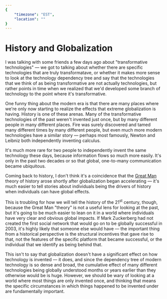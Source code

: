 ```yaml
---
{
	"timezone": "EST",
	"location": ""
}
---
```

# History and Globalization

I was talking with some friends a few days ago about "transformative technologies" — we got to talking about whether there are specific technologies that are truly transformatave, or whether it makes more sense to look at the technology dependency tree and say that the technologies that we think of as being transformative are not actually technologies, but rather points in time when we realized that we'd developed some branch of technology to the point where it's transformative.

One funny thing about the modern era is that there are many places where we're only now starting to realize the effects that extreme globalization is having. History is one of these arenas. Many of the transformative technologies of the past weren't invented just once, but by many different people in many different places. Fire was surely discovered and tamed many different times by many different people, but even much more modern technologies have a similar story — perhaps most famously, Newton and Leibniz both independently inventing calculus.

It's much more rare for two people to independently invent the same technology these days, because information flows so much more easily. It's only in the past two decades or so that global, one-to-many communication became ubiquitous.

Coming back to history, I don't think it's a coincidence that the [Great Man](https://en.wikipedia.org/wiki/Great_man_theory) theory of history arose shortly after globalization began accelerating — it's much easier to tell stories about individuals being the drivers of history when individuals can have global effects.

This is troubling for how we will tell the history of the 21<sup>st</sup> century, though, because the Great Man "theory" is not a useful lens for looking at the past, but it's going to be much easier to lean on it in a world where individuals have very clear and obvious global impacts. If Mark Zuckerberg had not created the first social network that would go on to be globally successful in 2003, it's highly likely that someone else would have — the important thing from a historical perspective is the structural incentives that gave rise to that, not the features of the specific platform that became successful, or the individual that we identify as being behind that.

This isn't to say that globalization doesn't have a significant effect on how technology is invented — it does, and since the dependency tree of modern technology is so dense and broad, the cumulative effect of many different technologies being globally understood months or years earlier than they otherwise would be is huge. However, we should be wary of looking at a world where most things are only invented once, and thinking that means the specific circumstances in which things happened to be invented under are fundamentally important.
